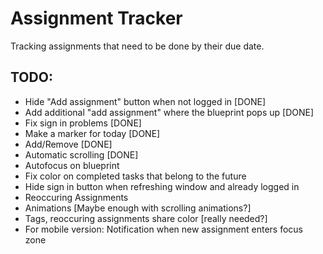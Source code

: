 # Assignment Tracker

Tracking assignments that need to be done by their due date.

## TODO:

* Hide "Add assignment" button when not logged in [DONE]
* Add additional "add assignment" where the blueprint pops up [DONE]
* Fix sign in problems [DONE]
* Make a marker for today [DONE]
* Add/Remove [DONE]
* Automatic scrolling [DONE]
* Autofocus on blueprint
* Fix color on completed tasks that belong to the future
* Hide sign in button when refreshing window and already logged in
* Reoccuring Assignments
* Animations [Maybe enough with scrolling animations?]
* Tags, reoccuring assignments share color [really needed?]
* For mobile version: Notification when new assignment enters focus zone